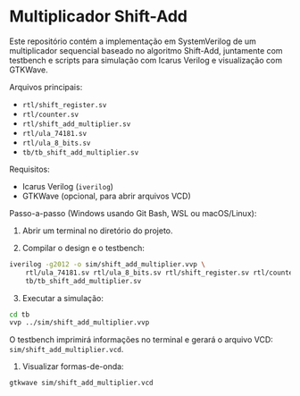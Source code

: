 # Multiplicador Shift-Add

Este repositório contém a implementação em SystemVerilog de um multiplicador sequencial baseado no algoritmo Shift-Add, juntamente com testbench e scripts para simulação com Icarus Verilog e visualização com GTKWave.

Arquivos principais:
- `rtl/shift_register.sv`
- `rtl/counter.sv`
- `rtl/shift_add_multiplier.sv`
- `rtl/ula_74181.sv`
- `rtl/ula_8_bits.sv`
- `tb/tb_shift_add_multiplier.sv`

Requisitos:
- Icarus Verilog (`iverilog`)
- GTKWave (opcional, para abrir arquivos VCD)

Passo-a-passo (Windows usando Git Bash, WSL ou macOS/Linux):

1) Abrir um terminal no diretório do projeto.

2) Compilar o design e o testbench:

```bash
iverilog -g2012 -o sim/shift_add_multiplier.vvp \
	rtl/ula_74181.sv rtl/ula_8_bits.sv rtl/shift_register.sv rtl/counter.sv rtl/shift_add_multiplier.sv \
	tb/tb_shift_add_multiplier.sv
```

3) Executar a simulação:

```bash
cd tb
vvp ../sim/shift_add_multiplier.vvp
```

O testbench imprimirá informações no terminal e gerará o arquivo VCD: `sim/shift_add_multiplier.vcd`.

1) Visualizar formas-de-onda:

```bash
gtkwave sim/shift_add_multiplier.vcd
```

